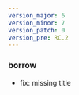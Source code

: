```yaml
---
version_major: 6
version_minor: 7
version_patch: 0
version_pre: RC.2
---
```


### borrow
     
- fix: missing title
